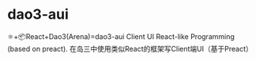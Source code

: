 # dao3-aui
⚛️+📦React+Dao3(Arena)=dao3-aui Client UI React-like Programming (based on preact). 在岛三中使用类似React的框架写Client端UI（基于Preact）
